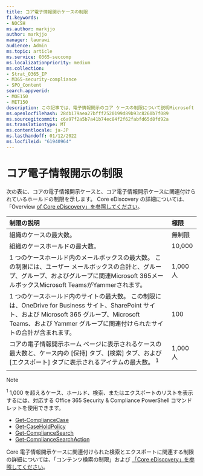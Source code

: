 ```yaml
---
title: コア電子情報開示ケースの制限
f1.keywords:
- NOCSH
ms.author: markjjo
author: markjjo
manager: laurawi
audience: Admin
ms.topic: article
ms.service: O365-seccomp
ms.localizationpriority: medium
ms.collection:
- Strat_O365_IP
- M365-security-compliance
- SPO_Content
search.appverid:
- MOE150
- MET150
description: この記事では、電子情報開示のコア ケースの制限について説明Microsoft 365。
ms.openlocfilehash: 28db179aea27bfff2520199d89b93c8260b7f089
ms.sourcegitcommit: c6a97f2a5b7a41b74ec84f2f62fabfd65d8fd92a
ms.translationtype: MT
ms.contentlocale: ja-JP
ms.lasthandoff: 01/12/2022
ms.locfileid: "61940964"
---
```

# <a name="limits-in-core-ediscovery"></a>コア電子情報開示の制限

次の表に、コアの電子情報開示ケースと、コア電子情報開示ケースに関連付けられているホールドの制限を示します。 Core eDiscovery の詳細については、「Overview [of Core eDiscovery」を参照してください](./get-started-core-ediscovery.md)。
    
  | 制限の説明 | 極限 |
  |:-----|:-----|
  |組織のケースの最大数。  <br/> |無制限  <br/> |
  |組織のケースホールドの最大数。  <br/> |10,000  <br/> |
  |1 つのケースホールド内のメールボックスの最大数。 この制限には、ユーザー メールボックスの合計と、グループ、グループ、およびグループに関連Microsoft 365メールボックスMicrosoft TeamsがYammerされます。  <br/> |1,000 人  <br/> |
  |1 つのケースホールド内のサイトの最大数。 この制限には、OneDrive for Business サイト、SharePoint サイト、および Microsoft 365 グループ、Microsoft Teams、および Yammer グループに関連付けられたサイトの合計が含まれます。  <br/> |100  <br/> |
  |コアの電子情報開示ホーム ページに表示されるケースの最大数と、ケース内の [保持] タブ、[検索] タブ、および [エクスポート] タブに表示されるアイテムの最大数。 <sup>1</sup> |1,000 人|
  |||

   > [!NOTE]
   > <sup>1</sup> 1,000 を超えるケース、ホールド、検索、またはエクスポートのリストを表示するには、対応する Office 365 Security & Compliance PowerShell コマンドレットを使用できます。
   > 
   > - [Get-ComplianceCase](/powershell/module/exchange/get-compliancecase)
   > - [Get-CaseHoldPolicy](/powershell/module/exchange/get-caseholdpolicy)
   > - [Get-ComplianceSearch](/powershell/module/exchange/get-compliancesearch)
   > - [Get-ComplianceSearchAction](/powershell/module/exchange/get-compliancesearchaction)

Core 電子情報開示ケースに関連付けられた検索とエクスポートに関連する制限の詳細については、「コンテンツ検索の制限」および [「Core eDiscovery」を参照してください](limits-for-content-search.md)。